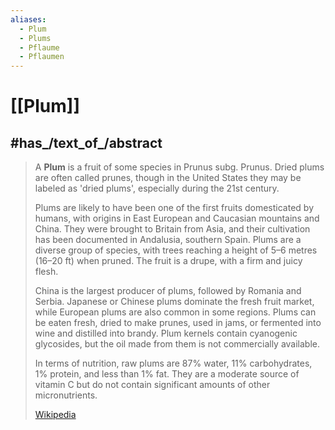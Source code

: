 ```yaml
---
aliases:
  - Plum
  - Plums
  - Pflaume
  - Pflaumen
---
```


# [[Plum]] 

## #has_/text_of_/abstract 

> A **Plum** is a fruit of some species in Prunus subg. Prunus. Dried plums are often called prunes, 
> though in the United States they may be labeled as 'dried plums', especially during the 21st century.
>
> 
>
> Plums are likely to have been one of the first fruits domesticated by humans, with origins in East European and Caucasian mountains and China. They were brought to Britain from Asia, and their cultivation has been documented in Andalusia, southern Spain. Plums are a diverse group of species, with trees reaching a height of 5–6 metres (16–20 ft) when pruned. The fruit is a drupe, with a firm and juicy flesh.
>
> China is the largest producer of plums, followed by Romania and Serbia. Japanese or Chinese plums dominate the fresh fruit market, while European plums are also common in some regions. Plums can be eaten fresh, dried to make prunes, used in jams, or fermented into wine and distilled into brandy. Plum kernels contain cyanogenic glycosides, but the oil made from them is not commercially available.
>
> In terms of nutrition, raw plums are 87% water, 11% carbohydrates, 1% protein, and less than 1% fat. They are a moderate source of vitamin C but do not contain significant amounts of other micronutrients.
>
> [Wikipedia](https://en.wikipedia.org/wiki/Plum) 


